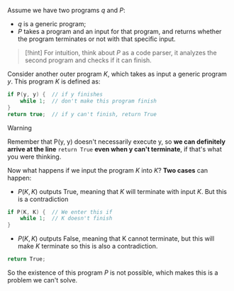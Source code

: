 Assume we have two programs $q$ and $P$:
- $q$ is a generic program;
- $P$ takes a program and an input for that program, and returns whether the program terminates or not with that specific input.

> [!hint]
> For intuition, think about $P$ as a code parser, it analyzes the second program and checks if it can finish.


Consider another outer program $K$, which takes as input a generic program $y$.
This program $K$ is defined as:

```C
if P(y, y) {  // if y finishes
	while 1;  // don't make this program finish
}
return true;  // if y can't finish, return True
```

> [!warning]
> Remember that P(y, y) doesn't necessarily execute y, so **we can definitely arrive at the line** `return True` **even when y can't terminate**, if that's what you were thinking.


Now what happens if we input the program $K$ into $K$?
**Two cases** can happen:
- $P(K, K)$ outputs True, meaning that $K$ will terminate with input $K$. But this is a contradiction

```C
if P(K, K) {  // We enter this if
	while 1;  // K doesn't finish
}
```

- $P(K, K)$ outputs False, meaning that K cannot terminate, but this will make $K$ terminate so this is also a contradiction.

```C
return True;
```


So the existence of this program $P$ is not possible, which makes this is a problem we can't solve.